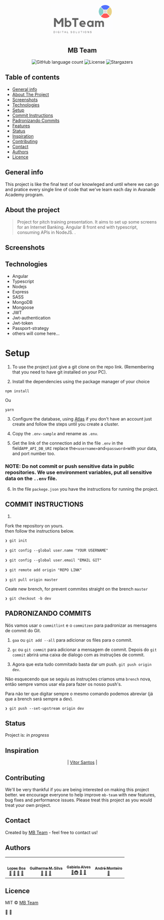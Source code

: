 <h1 align="center">
  <img alt="MB Team" title="MB Team" src=".github/logotipo.png" width="200px" />
</h1>

<h2 align="center">
  MB Team
</h2>

<div align="center">

  <img alt="GitHub language count" src="https://img.shields.io/github/languages/count/guiimariano/InternetBankingMT?color=5471FB">

  <img alt="License" src="https://img.shields.io/badge/licence-MIT-?color=5471FB ">

 <img alt="Stargazers" src="https://img.shields.io/github/stars/guiimariano/InternetBankingMT?style=social">

</div>

## Table of contents

- [General info](#general-info)
- [About The Project](#about-the-project)
- [Screenshots](#screenshots)
- [Technologies](#technologies)
- [Setup](#setup)
- [Commit Instructions](#Commit-Instructions)
- [Padronizando Commits](#Padronizando-Commits)
- [Features](#features)
- [Status](#status)
- [Inspiration](#inspiration)
- [Contributing](#contributing)
- [Contact](#contact)
- [Authors](#Authors)
- [Licence](#licence)

## General info

This project is like the final test of our knowleged and until where we can go and pratice every single line of code that we've learn each day in Avanade Academy program.

## About the project

> Project for pitch training presentation. It aims to set up some screens for an Internet Banking. Angular 8 front end with typescript, consuming APIs in NodeJS.
> .

## Screenshots

<!-- ![Example screenshot](./img/screenshot.png) -->

## Technologies

- Angular
- Typescript
- Nodejs
- Express
- SASS
- MongoDB
- Mongoose
- JWT
- Jwt-authentication
- Jwt-token
- Passport-strategy
- others will come here...

# Setup

1. To use the project just give a git clone on the repo link. (Remembering that you need to have git installed on your PC).

2. Install the dependencies using the package manager of your choice

```
npm install

```

Ou

```
yarn
```

3. Configure the database, using [Atlas](https://www.mongodb.com/) if you don't have an account just create and follow the steps until you create a cluster.

4. Copy the `.env-sample` and rename as `.env`.

5. Get the link of the connection add in the file `.env` in the field`APP_API_DB_URI` replace the`<username>`and`<password>`with your data, and port number too.

### NOTE: Do not commit or push sensitive data in public repositories. We use environment variables, put all sensitive data on the `..env` file.

6.  In the file `packege.json` you have the instructions for running the project.

## COMMIT INSTRUCTIONS

1.

Fork the repository on yours. <br>
then follow the instructions below.

```
❯ git init

❯ git config --global user.name "YOUR USERNAME"

❯ git config --global user.email "EMAIL GIT"

❯ git remote add origin "REPO LINK"

❯ git pull origin master
```

Ceate new brench, for prevent commites straight on the brench `master`

```
❯ git checkout -b dev
```

## PADRONIZANDO COMMITS

Nós vamos usar o `commitlint` e o `commitzen` para padronizar as mensagens de commit do Git.

1. `gaa` ou `git add --all` para adicionar os files para o commit.

2. `gc` ou `git commit` para adicionar a mensagem de commit. Depois do `git commit` abrirá uma caixa de dialogo com as instruções de commit.

3. Agora que esta tudo commitado basta dar um push. `git push origin dev`.

Não esquecendo que se seguiu as instruções criamos uma `brench` nova, então sempre vamos usar ela para fazer os nosso push's.

Para não ter que digitar sempre o mesmo comando podemos abreviar (já que a brench será sempre a dev).

```
❯ git push --set-upstream origin dev
```

## Status

Project is: _in progress_

 <!-- _finished_, _no longer continue_  -->

## Inspiration

<div align="center">

| [Vitor Santos](https://github.com/vitorfgsantos) |

</div>

<!-- Add here credits. Project inspired by..., based on... -->

## Contributing

We'll be very thankful if you are being interested on making this project better. we encourage everyone to help improve `mb-team` with new features, bug fixes and performance issues. Please treat this project as you would treat your own project.

## Contact

Created by [MB Team](https://github.com/marlb-team/InternetBankingMT) - feel free to contact us!

## Authors

<table>
  <tr>
    <td align="center"><a href="https://linkedin.com/in/lopesboa"><img src="https://avatars3.githubusercontent.com/u/30527101?v=4?s=460&v=4" width="100px;" alt=""/><br /><sub><b>Lopes Boa</b></sub></a><br /><a href="#question-kentcdodds" title="Answering Questions">💬</a> <a href="https://github.com/guiimariano/InternetBankingMT/commits?author=lopesboa" title="Documentation">📖</a> <a href="https://github.com/guiimariano/InternetBankingMT/pulls?q=is%3Apr+reviewed-by%3lopesboa" title="Reviewed Pull Requests">👀</a> <a href="#talk-kentcdodds" title="Talks">📢</a></td>
    <td align="center"><a href="www.linkedin.com/in/guiimariano21"><img src="https://avatars2.githubusercontent.com/u/31457675?v=4?s=400&v=4" width="100px;" alt=""/><br /><sub><b>Guilherme M. Silva</b></sub></a><br /><a href="https://github.com/all-contributors/all-contributors/commits?author=jfmengels" title="Documentation">📖</a> <a href="https://github.com/all-contributors/all-contributors/pulls?q=is%3Apr+reviewed-by%3Ajfmengels" title="Reviewed Pull Requests">👀</a> <a href="#tool-jfmengels" title="Tools">🔧</a></td>
    <td align="center"><a href="https://jakebolam.com"><img src="https://avatars2.githubusercontent.com/u/44380538?v=4" width="100px;" alt=""/><br /><sub><b>Gabiela Alves</b></sub></a><br /><a href="https://github.com/all-contributors/all-contributors/commits?author=jakebolam" title="Documentation">📖</a><a href="#infra-jakebolam" title="Infrastructure (Hosting, Build-Tools, etc)">🚇</a> <a href="#maintenance-jakebolam" title="Maintenance">🚧</a>
    <a href="#design-tbenning" title="Design">🎨</a></td>
    <td align="center"><a href="https://github.com/tbenning"><img src="https://avatars1.githubusercontent.com/u/13708405?v=4" width="100px;" alt=""/><br /><sub><b>André Monteiro</b></sub></a><br /> <a href="#maintenance-tbenning" title="Maintenance">🚧</a></td>
    </table>

## Licence

MIT © [MB Team](https://github.com/marlb-team/InternetBankingMT)

:metal: :muscle:
